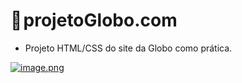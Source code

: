 # 🏓 projetoGlobo.com
 - Projeto HTML/CSS do site da Globo como prática.
 
[![image.png](https://i.postimg.cc/8PZ06Zz3/image.png)](https://postimg.cc/Mvj5kbRb)
